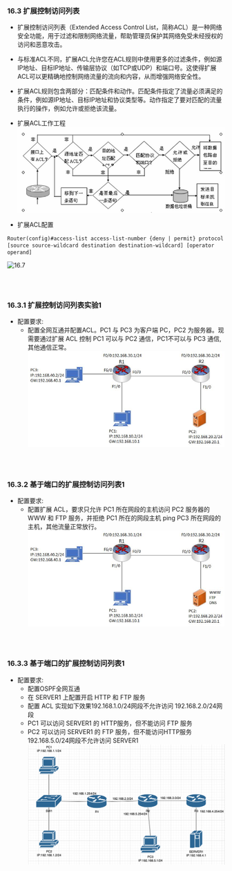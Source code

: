 ### 16.3 扩展控制访问列表
- 扩展控制访问列表（Extended Access Control List，简称ACL）是一种网络安全功能，用于过滤和限制网络流量，帮助管理员保护其网络免受未经授权的访问和恶意攻击。

- 与标准ACL不同，扩展ACL允许您在ACL规则中使用更多的过滤条件，例如源IP地址、目标IP地址、传输层协议（如TCP或UDP）和端口号。这使得扩展ACL可以更精确地控制网络流量的流向和内容，从而增强网络安全性。

- 扩展ACL规则包含两部分：匹配条件和动作。匹配条件指定了流量必须满足的条件，例如源IP地址、目标IP地址和协议类型等。动作指定了要对匹配的流量执行的操作，例如允许或拒绝该流量。

- 扩展ACL工作工程
![16.6](../pics/16.6.jpeg)

- 扩展ACL配置
```shell
Router(config)#access-list access-list-number {deny | permit} protocol [source source-wildcard destination destination-wildcard] [operator  operand]
```
![16.7](../pics/16.7.jpeg)

<br>
<br>


### 16.3.1 扩展控制访问列表实验1
- 配置要求:
  - 配置全网互通并配置ACL。PC1 与 PC3 为客户端 PC，PC2 为服务器。现需要通过扩展 ACL 控制 PC1 可以与 PC2 通信，PC1不可以与 PC3 通信,其他通信正常。
  ![16.8](../pics/16.8.jpeg)

<br>
<br>

### 16.3.2 基于端口的扩展控制访问列表1
- 配置要求:
  - 配置扩展 ACL，要求只允许 PC1 所在网段的主机访问 PC2 服务器的 WWW 和 FTP 服务，并拒绝 PC1 所在的网段主机 ping PC3 所在网段的主机，其他流量正常放行。
  ![16.9](../pics/16.9.jpeg)

<br>
<br>

### 16.3.3 基于端口的扩展控制访问列表1
- 配置要求:
  - 配置OSPF全网互通
  - 在 SERVER1 上配置开启 HTTP 和 FTP 服务
  - 配置 ACL 实现如下效果192.168.1.0/24网段不允许访问 192.168.2.0/24网段
  - PC1 可以访问 SERVER1 的 HTTP服务，但不能访问 FTP 服务
  - PC2 可以访问 SERVER1 的 FTP 服务，但不能访问HTTP服务192.168.5.0/24网段不允许访问 SERVER1 
  ![16.101](../pics/16.101.png)
